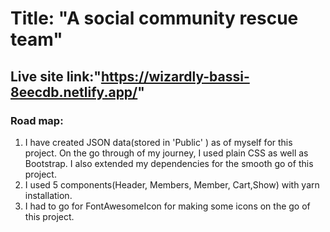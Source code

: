 # Title: "A social community rescue team"

## Live site link:"https://wizardly-bassi-8eecdb.netlify.app/"

### Road map:

1. I have created JSON data(stored in 'Public' ) as of myself for this project. On the go through of my journey, I used plain CSS as well as Bootstrap. I also extended my dependencies for the smooth go of this project.
2. I used 5 components(Header, Members, Member, Cart,Show) with yarn installation.
3. I had to go for FontAwesomeIcon for making some icons on the go of this project.
